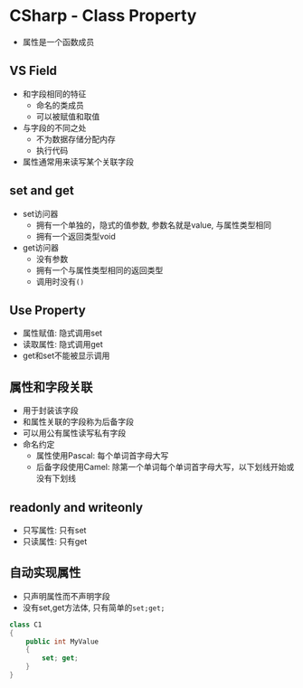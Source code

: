 # CSharp - Class Property

- 属性是一个函数成员

## VS Field

- 和字段相同的特征
  - 命名的类成员
  - 可以被赋值和取值
- 与字段的不同之处
  - 不为数据存储分配内存
  - 执行代码
- 属性通常用来读写某个关联字段

## set and get

- set访问器
  - 拥有一个单独的，隐式的值参数, 参数名就是value, 与属性类型相同
  - 拥有一个返回类型void
- get访问器
  - 没有参数
  - 拥有一个与属性类型相同的返回类型
  - 调用时没有`()`

## Use Property

- 属性赋值: 隐式调用set
- 读取属性: 隐式调用get 
- get和set不能被显示调用

## 属性和字段关联

- 用于封装该字段
- 和属性关联的字段称为后备字段
- 可以用公有属性读写私有字段
- 命名约定
  - 属性使用Pascal: 每个单词首字母大写
  - 后备字段使用Camel: 除第一个单词每个单词首字母大写，以下划线开始或没有下划线

## readonly and writeonly

- 只写属性: 只有set
- 只读属性: 只有get

## 自动实现属性

- 只声明属性而不声明字段
- 没有set,get方法体, 只有简单的`set;get;`

```c#
class C1
{
    public int MyValue
    {
        set; get;
    }
}
```
